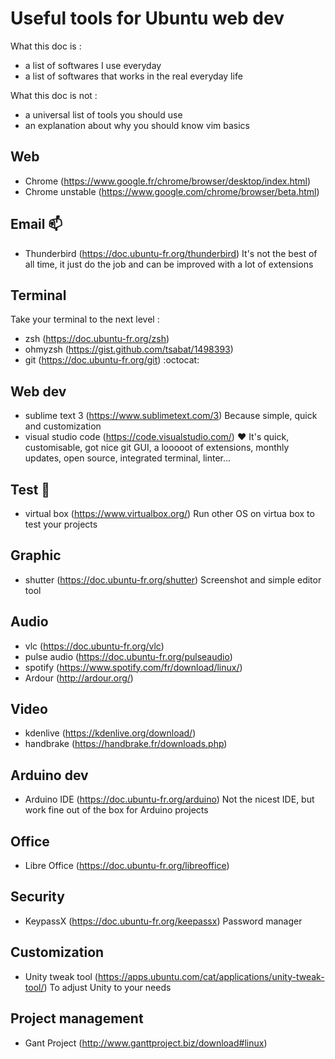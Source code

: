 # Useful tools for Ubuntu web dev

What this doc is :
 * a list of softwares I use everyday
 * a list of softwares that works in the real everyday life

What this doc is not :
 * a universal list of tools you should use
 * an explanation about why you should know vim basics

## Web
* Chrome (https://www.google.fr/chrome/browser/desktop/index.html)
* Chrome unstable (https://www.google.com/chrome/browser/beta.html)

## Email :mailbox: 
* Thunderbird (https://doc.ubuntu-fr.org/thunderbird)
It's not the best of all time, it just do the job and can be improved with a lot of extensions

## Terminal
Take your terminal to the next level :
* zsh (https://doc.ubuntu-fr.org/zsh)
* ohmyzsh (https://gist.github.com/tsabat/1498393)
* git (https://doc.ubuntu-fr.org/git) :octocat: 

## Web dev
* sublime text 3 (https://www.sublimetext.com/3)
Because simple, quick and customization
* visual studio code (https://code.visualstudio.com/) :heart: 
It's quick, customisable, got nice git GUI, a looooot of extensions, monthly updates, open source, integrated terminal, linter...

## Test :microscope: 
* virtual box (https://www.virtualbox.org/)
Run other OS on virtua box to test your projects

## Graphic
* shutter (https://doc.ubuntu-fr.org/shutter)
Screenshot and simple editor tool

## Audio
* vlc (https://doc.ubuntu-fr.org/vlc)
* pulse audio (https://doc.ubuntu-fr.org/pulseaudio)
* spotify (https://www.spotify.com/fr/download/linux/)
* Ardour (http://ardour.org/)

## Video
* kdenlive (https://kdenlive.org/download/)
* handbrake (https://handbrake.fr/downloads.php)

## Arduino dev
* Arduino IDE (https://doc.ubuntu-fr.org/arduino)
Not the nicest IDE, but work fine out of the box for Arduino projects

## Office 
* Libre Office (https://doc.ubuntu-fr.org/libreoffice)

## Security
* KeypassX (https://doc.ubuntu-fr.org/keepassx)
Password manager

## Customization
* Unity tweak tool (https://apps.ubuntu.com/cat/applications/unity-tweak-tool/)
To adjust Unity to your needs

## Project management
* Gant Project (http://www.ganttproject.biz/download#linux)

